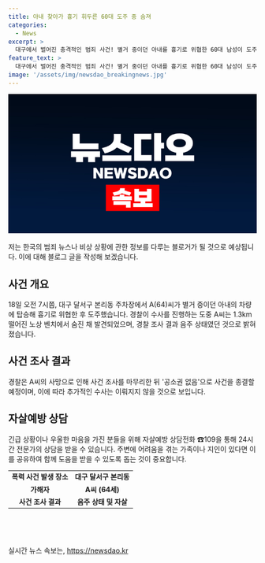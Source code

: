 ```yaml
---
title: 아내 찾아가 흉기 휘두른 60대 도주 중 숨져
categories:
  - News
excerpt: >
  대구에서 벌어진 충격적인 범죄 사건! 별거 중이던 아내를 흉기로 위협한 60대 남성이 도주 중 스스로 목숨을 끊었다. 경찰은 음독한 상태로 죽었으며 사건을 종결할 예정. 이 사건을 통해 어려움 겪는 이들을 위해 자살예방 상담전화 109를 소개합니다.
feature_text: >
  대구에서 벌어진 충격적인 범죄 사건! 별거 중이던 아내를 흉기로 위협한 60대 남성이 도주 중 스스로 목숨을 끊었다. 경찰은 음독한 상태로 죽었으며 사건을 종결할 예정. 이 사건을 통해 어려움 겪는 이들을 위해 자살예방 상담전화 109를 소개합니다.
image: '/assets/img/newsdao_breakingnews.jpg'
---
```


<p><img src="/assets/img/newsdao_breakingnews.jpg" alt="ranknews 속보" /></p>

<p>저는 한국의 범죄 뉴스나 비상 상황에 관한 정보를 다루는 블로거가 될 것으로 예상됩니다. 이에 대해 블로그 글을 작성해 보겠습니다.</p>

<h2 data-ke-size="size26">사건 개요</h2>

<p data-ke-size="size16">18일 오전 7시쯤, 대구 달서구 본리동 주차장에서 A(64)씨가 별거 중이던 아내의 차량에 탑승해 흉기로 위협한 후 도주했습니다. 경찰이 수사를 진행하는 도중 A씨는 1.3km 떨어진 노상 벤치에서 숨진 채 발견되었으며, 경찰 조사 결과 음주 상태였던 것으로 밝혀졌습니다.</p>

<h2 data-ke-size="size26">사건 조사 결과</h2>

<p data-ke-size="size16">경찰은 A씨의 사망으로 인해 사건 조사를 마무리한 뒤 '공소권 없음'으로 사건을 종결할 예정이며, 이에 따라 추가적인 수사는 이뤄지지 않을 것으로 보입니다.</p>

<h2 data-ke-size="size26">자살예방 상담</h2>

<p data-ke-size="size16">긴급 상황이나 우울한 마음을 가진 분들을 위해 자살예방 상담전화 ☎109을 통해 24시간 전문가의 상담을 받을 수 있습니다. 주변에 어려움을 겪는 가족이나 지인이 있다면 이를 공유하여 함께 도움을 받을 수 있도록 돕는 것이 중요합니다.</p>

<table style="width: 714px; height: 107px;">
<tbody>
<tr>
<td style="text-align: center; height: 17px;"><b>폭력 사건 발생 장소</b></td>
<td style="text-align: center; height: 17px;"><b>대구 달서구 본리동</b></td>
</tr>
<tr>
<td style="text-align: center; height: 17px;"><b>가해자</b></td>
<td style="text-align: center; height: 17px;"><b>A씨 (64세)</b></td>
</tr>
<tr>
<td style="text-align: center; height: 17px;"><b>사건 조사 결과</b></td>
<td style="text-align: center; height: 17px;"><b>음주 상태 및 자살</b></td>
</tr>
</tbody>
</table>

<p data-ke-size="size16">&nbsp;</p>
실시간 뉴스 속보는, <a href="https://newsdao.kr" rel="dofollow">https://newsdao.kr</a>


